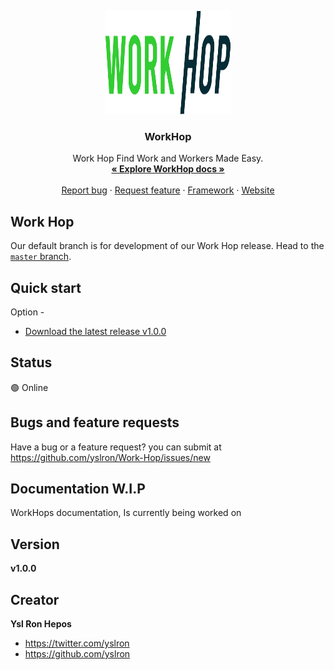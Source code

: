 <p align="center">
  <a href="">
    <img src="https://github.com/yslron/Work-Hop/blob/master/assets/logo.svg" alt="Bootstrap logo" width="200" height="165">
  </a>
</p>
<h3 align="center">WorkHop</h3>

<p align="center">
  Work Hop Find Work and Workers Made Easy.
  <br>
  <a href="https://yslron.github.io/Work-Hop/"><strong>« Explore WorkHop docs »</strong></a>
  <br>
  <br>
  <a href="https://github.com/yslron/Work-Hop/issues/new">Report bug</a>
  ·
  <a href="https://github.com/yslron/Work-Hop/issues/new">Request feature</a>
  ·
  <a href="https://themes.getbootstrap.com/">Framework</a>
  ·
  <a href="https://yslron.github.io/Work-Hop/">Website</a>
</p>


## Work Hop

Our default branch is for development of our Work Hop release. Head to the [`master` branch](https://github.com/yslron/Work-Hop/tree/master).



## Quick start

Option -
- [Download the latest release v1.0.0](https://github.com/yslron/Work-Hop/archive/refs/heads/master.zip)

## Status

🟢 Online


## Bugs and feature requests

Have a bug or a feature request? you can submit at https://github.com/yslron/Work-Hop/issues/new


## Documentation W.I.P

WorkHops documentation, Is currently being worked on


## Version
**v1.0.0**

## Creator

**Ysl Ron Hepos**

- <https://twitter.com/yslron>
- <https://github.com/yslron>
